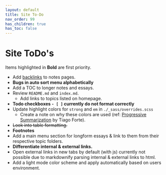 ```yaml
---
layout: default
title: Site To-Do
nav_order: 99
has_children: true
has_toc: false
---
```


# Site ToDo's

Items highlighted in **Bold** are first priority.

- Add [backlinks](https://github.com/andymatuschak/note-link-janitor) to notes pages.
- **Bugs in auto sort menu alphabetically**
- Add a TOC to longer notes and essays.
- Review `README.md` and `index.md`.
    - Add links to topics listed on homepage.
- **Todo checkboxes `- [ ]` currently do not format correctly**
- Update highlight colors for `strong` and `em` in `./_sass/overrides.scss`
    - Create a note on why these colors are used (ref: [Progressive Summarization](https://fortelabs.co/blog/progressive-summarization-a-practical-technique-for-designing-discoverable-notes/#:~:text=Progressive%20Summarization%20focuses%20therefore%20on,little%20as%20the%20information%20deserves.) by Tiago Forte).
- ~~Look into table formatting.~~
- **Footnotes**
- Add a main menu section for longform essays & link to them from their respective topic folders.
- **Differentiate internal & external links.**
- Open external links in new tabs by default (with js) currently not possible due to markdownify parsing internal & external links to html.
- Add a light mode color scheme and apply automatically based on users environment.